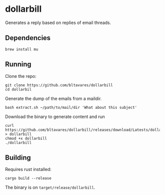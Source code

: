 # dollarbill

Generates a reply based on replies of email threads.

## Dependencies

```
brew install mu
```

## Running

Clone the repo:
```
git clone https://github.com/bltavares/dollarbill
cd dollarbil
```

Generate the dump of the emails from a maildir.
```
bash extract.sh ~/path/to/mail/dir 'What about this subject'
```

Download the binary to generate content and run
```
curl https://github.com/bltavares/dollarbill/releases/download/Latests/dollarbill > dollarbill
chmod +x dollarbill
./dollarbill
```

## Building

Requires rust installed:

```
cargo build --release
```

The binary is on `target/release/dollarbill`.
